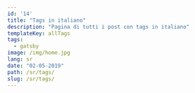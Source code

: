 ```yaml
---
id: '14'
title: "Tags in italiano"
description: "Pagina di tutti i post con tags in italiano"
templateKey: allTags
tags:
  - gatsby
image: /img/home.jpg
lang: sr
date: "02-05-2019"
path: /sr/tags/
slug: /sr/tags/
---
```

